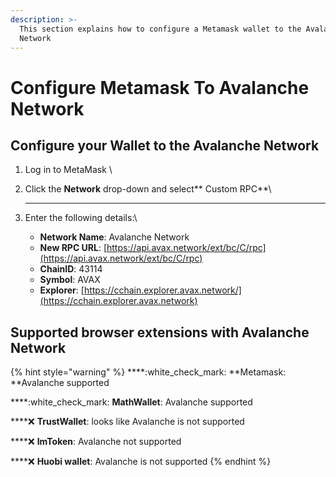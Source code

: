```yaml
---
description: >-
  This section explains how to configure a Metamask wallet to the Avalanche
  Network
---
```


# Configure Metamask To Avalanche Network

## Configure your Wallet to the Avalanche Network

1. Log in to MetaMask \\
2.  Click the **Network** drop-down and select\*\* Custom RPC\*\*\\

    ***
3. Enter the following details:\\
   * **Network Name**: Avalanche Network
   * **New RPC URL**: [https://api.avax.network/ext/bc/C/rpc](https://api.avax.network/ext/bc/C/rpc)
   * **ChainID**: 43114
   * **Symbol**: AVAX
   * **Explorer**: [https://cchain.explorer.avax.network/](https://cchain.explorer.avax.network)

## Supported browser extensions with Avalanche Network

{% hint style="warning" %}
\*\*\*\*:white\_check\_mark: \*\*Metamask: \*\*Avalanche supported

\*\*\*\*:white\_check\_mark: **MathWallet**: Avalanche supported

\*\*\*\*:x: **TrustWallet**: looks like Avalanche is not supported

\*\*\*\*:x: **ImToken**: Avalanche not supported

\*\*\*\*:x: **Huobi wallet**: Avalanche is not supported
{% endhint %}
